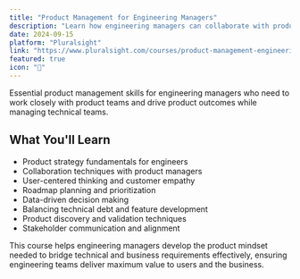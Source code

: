 ```yaml
---
title: "Product Management for Engineering Managers"
description: "Learn how engineering managers can collaborate with product teams, define vision, and drive outcomes in this 30-minute course on Pluralsight."
date: 2024-09-15
platform: "Pluralsight"
link: "https://www.pluralsight.com/courses/product-management-engineering-managers"
featured: true
icon: "🎯"
---
```


Essential product management skills for engineering managers who need to work closely with product teams and drive product outcomes while managing technical teams.

## What You'll Learn

- Product strategy fundamentals for engineers
- Collaboration techniques with product managers
- User-centered thinking and customer empathy
- Roadmap planning and prioritization
- Data-driven decision making
- Balancing technical debt and feature development
- Product discovery and validation techniques
- Stakeholder communication and alignment

This course helps engineering managers develop the product mindset needed to bridge technical and business requirements effectively, ensuring engineering teams deliver maximum value to users and the business.